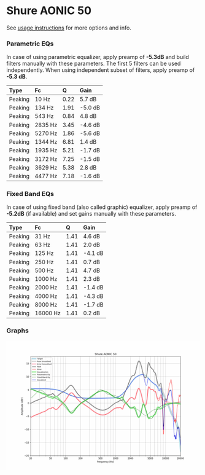 # Shure AONIC 50
See [usage instructions](https://github.com/jaakkopasanen/AutoEq#usage) for more options and info.

### Parametric EQs
In case of using parametric equalizer, apply preamp of **-5.3dB** and build filters manually
with these parameters. The first 5 filters can be used independently.
When using independent subset of filters, apply preamp of **-5.3 dB**.

| Type    | Fc      |    Q | Gain    |
|:--------|:--------|:-----|:--------|
| Peaking | 10 Hz   | 0.22 | 5.7 dB  |
| Peaking | 134 Hz  | 1.91 | -5.0 dB |
| Peaking | 543 Hz  | 0.84 | 4.8 dB  |
| Peaking | 2835 Hz | 3.45 | -4.6 dB |
| Peaking | 5270 Hz | 1.86 | -5.6 dB |
| Peaking | 1344 Hz | 6.81 | 1.4 dB  |
| Peaking | 1935 Hz | 5.21 | -1.7 dB |
| Peaking | 3172 Hz | 7.25 | -1.5 dB |
| Peaking | 3629 Hz | 5.38 | 2.8 dB  |
| Peaking | 4477 Hz | 7.18 | -1.6 dB |

### Fixed Band EQs
In case of using fixed band (also called graphic) equalizer, apply preamp of **-5.2dB**
(if available) and set gains manually with these parameters.

| Type    | Fc       |    Q | Gain    |
|:--------|:---------|:-----|:--------|
| Peaking | 31 Hz    | 1.41 | 4.6 dB  |
| Peaking | 63 Hz    | 1.41 | 2.0 dB  |
| Peaking | 125 Hz   | 1.41 | -4.1 dB |
| Peaking | 250 Hz   | 1.41 | 0.7 dB  |
| Peaking | 500 Hz   | 1.41 | 4.7 dB  |
| Peaking | 1000 Hz  | 1.41 | 2.3 dB  |
| Peaking | 2000 Hz  | 1.41 | -1.4 dB |
| Peaking | 4000 Hz  | 1.41 | -4.3 dB |
| Peaking | 8000 Hz  | 1.41 | -1.7 dB |
| Peaking | 16000 Hz | 1.41 | 0.2 dB  |

### Graphs
![](./Shure%20AONIC%2050.png)